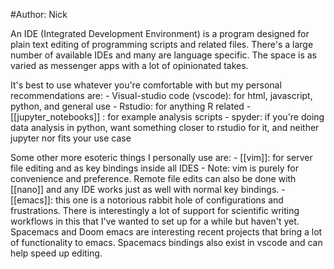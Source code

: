#Author: Nick

An IDE (Integrated Development Environment) is a program designed for plain text editing of programming scripts and related files. There's a large number of available IDEs and many are language specific. The space is as varied as messenger apps with a lot of opinionated takes. 

It's best to use whatever you're comfortable with but my personal recommendations are:
    - Visual-studio code (vscode): for html, javascript, python, and general use
    - Rstudio: for anything R related
    - [[jupyter_notebooks]] : for example analysis scripts
    - spyder: if you're doing data analysis in python, want something closer to rstudio for it, and neither jupyter nor fits your use case

Some other more esoteric things I personally use are:
    - [[vim]]: for server file editing and as key bindings inside all IDES
        - Note: vim is purely for convenience and preference. Remote file edits can also be done with [[nano]] and any IDE works just as well with normal key bindings.
    - [[emacs]]: this one is a notorious rabbit hole of configurations and frustrations. There is interestingly a lot of support for scientific writing workflows in this that I've wanted to set up for a while but haven't yet. Spacemacs and Doom emacs are interesting recent projects that bring a lot of functionality to emacs. Spacemacs bindings also exist in vscode and can help speed up editing.